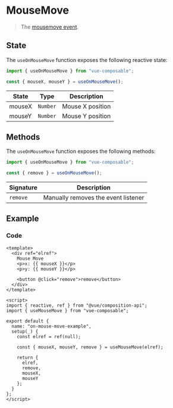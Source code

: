 # MouseMove

> The [mousemove event](https://developer.mozilla.org/en-US/docs/Web/API/Element/mousemove_event).

## State

The `useOnMouseMove` function exposes the following reactive state:

```js
import { useOnMouseMove } from "vue-composable";

const { mouseX, mouseY } = useOnMouseMove();
```

| State  | Type     | Description      |
| ------ | -------- | ---------------- |
| mouseX | `Number` | Mouse X position |
| mouseY | `Number` | Mouse Y position |

## Methods

The `useOnMouseMove` function exposes the following methods:

```js
import { useOnMouseMove } from "vue-composable";

const { remove } = useOnMouseMove();
```

| Signature | Description                         |
| --------- | ----------------------------------- |
| `remove`  | Manually removes the event listener |

## Example

<ClientOnly>
<on-mouse-move-example/>
</ClientOnly>

### Code

```vue
<template>
  <div ref="elref">
    Mouse Move
    <p>x: {{ mouseX }}</p>
    <p>y: {{ mouseY }}</p>

    <button @click="remove">remove</button>
  </div>
</template>

<script>
import { reactive, ref } from "@vue/composition-api";
import { useMouseMove } from "vue-composable";

export default {
  name: "on-mouse-move-example",
  setup(_) {
    const elref = ref(null);

    const { mouseX, mouseY, remove } = useMouseMove(elref);

    return {
      elref,
      remove,
      mouseX,
      mouseY
    };
  }
};
</script>
```
